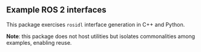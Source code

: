 ## Example ROS 2 interfaces

This package exercises `rosidl` interface generation in C++ and Python.

**Note**: this package does not host utilities but isolates commonalities among examples, enabling reuse.
